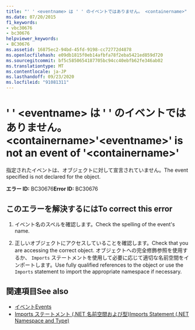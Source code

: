 ```yaml
---
title: "' ' <eventname> は ' ' のイベントではありません。 <containername>"
ms.date: 07/20/2015
f1_keywords:
- vbc30676
- bc30676
helpviewer_keywords:
- BC30676
ms.assetid: 16875ec2-94bd-45fd-9198-cc72772d4878
ms.openlocfilehash: e09db1815f0eb14afbfa78f2eba5421ed859d720
ms.sourcegitcommit: bf5c5850654187705bc94cc40ebfb62fe346ab02
ms.translationtype: MT
ms.contentlocale: ja-JP
ms.lasthandoff: 09/23/2020
ms.locfileid: "91081311"
---
```

# <a name="eventname-is-not-an-event-of-containername"></a><span data-ttu-id="baa35-102">' ' \<eventname> は ' ' のイベントではありません。 \<containername></span><span class="sxs-lookup"><span data-stu-id="baa35-102">'\<eventname>' is not an event of '\<containername>'</span></span>

<span data-ttu-id="baa35-103">指定されたイベントは、オブジェクトに対して宣言されていません。</span><span class="sxs-lookup"><span data-stu-id="baa35-103">The event specified is not declared for the object.</span></span>  
  
 <span data-ttu-id="baa35-104">**エラー ID:** BC30676</span><span class="sxs-lookup"><span data-stu-id="baa35-104">**Error ID:** BC30676</span></span>  
  
## <a name="to-correct-this-error"></a><span data-ttu-id="baa35-105">このエラーを解決するには</span><span class="sxs-lookup"><span data-stu-id="baa35-105">To correct this error</span></span>  
  
1. <span data-ttu-id="baa35-106">イベント名のスペルを確認します。</span><span class="sxs-lookup"><span data-stu-id="baa35-106">Check the spelling of the event's name.</span></span>  
  
2. <span data-ttu-id="baa35-107">正しいオブジェクトにアクセスしていることを確認します。</span><span class="sxs-lookup"><span data-stu-id="baa35-107">Check that you are accessing the correct object.</span></span> <span data-ttu-id="baa35-108">オブジェクトへの完全修飾参照を使用するか、 `Imports` ステートメントを使用して必要に応じて適切な名前空間をインポートします。</span><span class="sxs-lookup"><span data-stu-id="baa35-108">Use fully qualified references to the object or use the `Imports` statement to import the appropriate namespace if necessary.</span></span>  
  
## <a name="see-also"></a><span data-ttu-id="baa35-109">関連項目</span><span class="sxs-lookup"><span data-stu-id="baa35-109">See also</span></span>

- [<span data-ttu-id="baa35-110">イベント</span><span class="sxs-lookup"><span data-stu-id="baa35-110">Events</span></span>](../programming-guide/language-features/events/index.md)
- [<span data-ttu-id="baa35-111">Imports ステートメント (.NET 名前空間および型)</span><span class="sxs-lookup"><span data-stu-id="baa35-111">Imports Statement (.NET Namespace and Type)</span></span>](../language-reference/statements/imports-statement-net-namespace-and-type.md)
